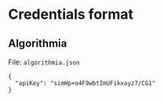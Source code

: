 # Credentials format

## Algorithmia

File: `algorithmia.json`

```
{
  "apiKey": "simHp+o4F9wbtImUFikxayz7/CG1"
}
```